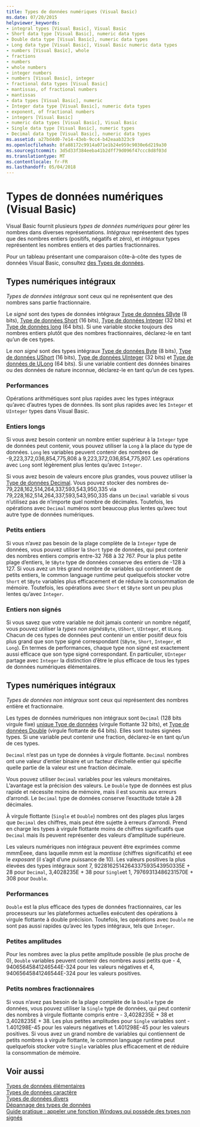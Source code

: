```yaml
---
title: Types de données numériques (Visual Basic)
ms.date: 07/20/2015
helpviewer_keywords:
- integral types [Visual Basic], Visual Basic
- Short data type [Visual Basic], numeric data types
- Double data type [Visual Basic], numeric data types
- Long data type [Visual Basic], Visual Basic numeric data types
- numbers [Visual Basic], whole
- fractions
- numbers
- whole numbers
- integer numbers
- numbers [Visual Basic], integer
- fractional data types [Visual Basic]
- mantissas, of fractional numbers
- mantissas
- data types [Visual Basic], numeric
- Integer data type [Visual Basic], numeric data types
- exponent, of fractional numbers
- integers [Visual Basic]
- numeric data types [Visual Basic], Visual Basic
- Single data type [Visual Basic], numeric types
- Decimal data type [Visual Basic], numeric data types
ms.assetid: a27bd4d0-7e14-43eb-9cc4-b42eaab323c9
ms.openlocfilehash: 8fa88172c9914a071e1b24e959c9030e6d219a30
ms.sourcegitcommit: 3d5d33f384eeba41b2dff79d096f47ccc8d8f03d
ms.translationtype: MT
ms.contentlocale: fr-FR
ms.lasthandoff: 05/04/2018
---
```

# <a name="numeric-data-types-visual-basic"></a>Types de données numériques (Visual Basic)
Visual Basic fournit plusieurs *types de données numériques* pour gérer les nombres dans diverses représentations. *Intégraux* représentent des types que des nombres entiers (positifs, négatifs et zéro), et *intégraux* types représentent les nombres entiers et des parties fractionnaires.  
  
 Pour un tableau présentant une comparaison côte-à-côte des types de données Visual Basic, consultez [des Types de données](../../../../visual-basic/language-reference/data-types/data-type-summary.md).  
  
## <a name="integral-numeric-types"></a>Types numériques intégraux  
 *Types de données intégraux* sont ceux qui ne représentent que des nombres sans partie fractionnaire.  
  
 Le *signé* sont des types de données intégraux [Type de données SByte](../../../../visual-basic/language-reference/data-types/sbyte-data-type.md) (8 bits), [Type de données Short](../../../../visual-basic/language-reference/data-types/short-data-type.md) (16 bits), [Type de données Integer](../../../../visual-basic/language-reference/data-types/integer-data-type.md) (32 bits) et [ Type de données long](../../../../visual-basic/language-reference/data-types/long-data-type.md) (64 bits). Si une variable stocke toujours des nombres entiers plutôt que des nombres fractionnaires, déclarez-le en tant qu’un de ces types.  
  
 Le *non signé* sont des types intégraux [Type de données Byte](../../../../visual-basic/language-reference/data-types/byte-data-type.md) (8 bits), [Type de données UShort](../../../../visual-basic/language-reference/data-types/ushort-data-type.md) (16 bits), [Type de données UInteger](../../../../visual-basic/language-reference/data-types/uinteger-data-type.md) (32 bits) et [ Type de données de ULong](../../../../visual-basic/language-reference/data-types/ulong-data-type.md) (64 bits). Si une variable contient des données binaires ou des données de nature inconnue, déclarez-le en tant qu’un de ces types.  
  
### <a name="performance"></a>Performances  
 Opérations arithmétiques sont plus rapides avec les types intégraux qu’avec d’autres types de données. Ils sont plus rapides avec les `Integer` et `UInteger` types dans Visual Basic.  
  
### <a name="large-integers"></a>Entiers longs  
 Si vous avez besoin contenir un nombre entier supérieur à la `Integer` type de données peut contenir, vous pouvez utiliser la `Long` à la place du type de données. `Long` les variables peuvent contenir des nombres de -9,223,372,036,854,775,808 à 9,223,372,036,854,775,807. Les opérations avec `Long` sont légèrement plus lentes qu’avec `Integer`.  
  
 Si vous avez besoin de valeurs encore plus grandes, vous pouvez utiliser la [Type de données Decimal](../../../../visual-basic/language-reference/data-types/decimal-data-type.md). Vous pouvez stocker des nombres de-79,228,162,514,264,337,593,543,950,335 via 79,228,162,514,264,337,593,543,950,335 dans un `Decimal` variable si vous n’utilisez pas de n’importe quel nombre de décimales. Toutefois, les opérations avec `Decimal` numéros sont beaucoup plus lentes qu’avec tout autre type de données numériques.  
  
### <a name="small-integers"></a>Petits entiers  
 Si vous n’avez pas besoin de la plage complète de la `Integer` type de données, vous pouvez utiliser la `Short` type de données, qui peut contenir des nombres entiers compris entre-32 768 à 32 767. Pour la plus petite plage d’entiers, le `SByte` type de données conserve des entiers de -128 à 127. Si vous avez un très grand nombre de variables qui contiennent de petits entiers, le common language runtime peut quelquefois stocker votre `Short` et `SByte` variables plus efficacement et de réduire la consommation de mémoire. Toutefois, les opérations avec `Short` et `SByte` sont un peu plus lentes qu’avec `Integer`.  
  
### <a name="unsigned-integers"></a>Entiers non signés  
 Si vous savez que votre variable ne doit jamais contenir un nombre négatif, vous pouvez utiliser la *types non signés*`Byte`, `UShort`, `UInteger`, et `ULong`. Chacun de ces types de données peut contenir un entier positif deux fois plus grand que son type signé correspondant (`SByte`, `Short`, `Integer`, et `Long`). En termes de performances, chaque type non signé est exactement aussi efficace que son type signé correspondant. En particulier, `UInteger` partage avec `Integer` la distinction d’être le plus efficace de tous les types de données numériques élémentaires.  
  
## <a name="nonintegral-numeric-types"></a>Types numériques intégraux  
 *Types de données non intégraux* sont ceux qui représentent des nombres entière et fractionnaire.  
  
 Les types de données numériques non intégraux sont `Decimal` (128 bits virgule fixe) [unique Type de données](../../../../visual-basic/language-reference/data-types/single-data-type.md) (virgule flottante 32 bits), et [Type de données Double](../../../../visual-basic/language-reference/data-types/double-data-type.md) (virgule flottante de 64 bits). Elles sont toutes signées types. Si une variable peut contenir une fraction, déclarez-le en tant qu’un de ces types.  
  
 `Decimal` n’est pas un type de données à virgule flottante. `Decimal` nombres ont une valeur d’entier binaire et un facteur d’échelle entier qui spécifie quelle partie de la valeur est une fraction décimale.  
  
 Vous pouvez utiliser `Decimal` variables pour les valeurs monétaires. L’avantage est la précision des valeurs. Le `Double` type de données est plus rapide et nécessite moins de mémoire, mais il est soumis aux erreurs d’arrondi. Le `Decimal` type de données conserve l’exactitude totale à 28 décimales.  
  
 À virgule flottante (`Single` et `Double`) nombres ont des plages plus larges que `Decimal` des chiffres, mais peut être sujette à erreurs d’arrondi. Prend en charge les types à virgule flottante moins de chiffres significatifs que `Decimal` mais ils peuvent représenter des valeurs d’amplitude supérieure.  
  
 Les valeurs numériques non intégraux peuvent être exprimées comme mmmEeee, dans laquelle mmm est la *mantisse* (chiffres significatifs) et eee le *exposant* (il s’agit d’une puissance de 10). Les valeurs positives la plus élevées des types intégraux sont 7, 9228162514264337593543950335E + 28 pour `Decimal`, 3,4028235E + 38 pour `Single`et 1, 79769313486231570E + 308 pour `Double`.  
  
### <a name="performance"></a>Performances  
 `Double` est la plus efficace des types de données fractionnaires, car les processeurs sur les plateformes actuelles exécutent des opérations à virgule flottante à double précision. Toutefois, les opérations avec `Double` ne sont pas aussi rapides qu’avec les types intégraux, tels que `Integer`.  
  
### <a name="small-magnitudes"></a>Petites amplitudes  
 Pour les nombres avec la plus petite amplitude possible (le plus proche de 0), `Double` variables peuvent contenir des nombres aussi petits que - 4, 94065645841246544E-324 pour les valeurs négatives et 4, 94065645841246544E-324 pour les valeurs positives.  
  
### <a name="small-fractional-numbers"></a>Petits nombres fractionnaires  
 Si vous n’avez pas besoin de la plage complète de la `Double` type de données, vous pouvez utiliser la `Single` type de données, qui peut contenir des nombres à virgule flottante compris entre - 3,4028235E + 38 et 3,4028235E + 38. Les plus petites amplitudes pour `Single` variables sont - 1.401298E-45 pour les valeurs négatives et 1.401298E-45 pour les valeurs positives. Si vous avez un grand nombre de variables qui contiennent de petits nombres à virgule flottante, le common language runtime peut quelquefois stocker votre `Single` variables plus efficacement et de réduire la consommation de mémoire.  
  
## <a name="see-also"></a>Voir aussi  
 [Types de données élémentaires](../../../../visual-basic/programming-guide/language-features/data-types/elementary-data-types.md)  
 [Types de données caractère](../../../../visual-basic/programming-guide/language-features/data-types/character-data-types.md)  
 [Types de données divers](../../../../visual-basic/programming-guide/language-features/data-types/miscellaneous-data-types.md)  
 [Dépannage des types de données](../../../../visual-basic/programming-guide/language-features/data-types/troubleshooting-data-types.md)  
 [Guide pratique : appeler une fonction Windows qui possède des types non signés](../../../../visual-basic/programming-guide/com-interop/how-to-call-a-windows-function-that-takes-unsigned-types.md)
